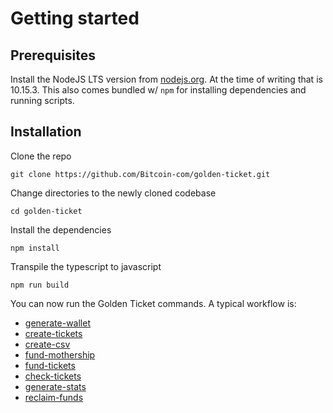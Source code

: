 # Getting started

## Prerequisites

Install the NodeJS LTS version from [nodejs.org](https://nodejs.org/en/). At the time of writing that is 10.15.3. This also comes bundled w/ `npm` for installing dependencies and running scripts.

## Installation

Clone the repo

```
git clone https://github.com/Bitcoin-com/golden-ticket.git
```

Change directories to the newly cloned codebase

```
cd golden-ticket
```

Install the dependencies

```
npm install
```

Transpile the typescript to javascript

```
npm run build
```

You can now run the Golden Ticket commands. A typical workflow is:

- [generate-wallet](generate-wallet.md)
- [create-tickets](create-tickets.md)
- [create-csv](create-csv.md)
- [fund-mothership](fund-mothership.md)
- [fund-tickets](fund-tickets.md)
- [check-tickets](check-tickets.md)
- [generate-stats](generate-stats.md)
- [reclaim-funds](reclaim-funds.md)
